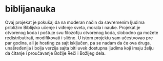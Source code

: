 # biblijanauka
Ovaj projekat je pokušaj da na moderan način da savremenim ljudima približim Biblijsko učenje i viđenje sveta, morala i nauke. Projekat je otvorenog koda i poštuje svu filozofiju otvorenog koda, slobodno ga možete redistributirati, modifikovati i slično. U istom projektu sam učestvovao pre par godina, ali je hosting za sajt isključen, pa se nadam da će ova druga, unašređenija i bolja verzija sajta biti uvek dostupna ljudima koji imaju želju da čitanje i proučavanje Božije Reči i Božijeg dela. 
